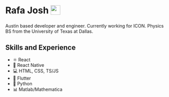 # Rafa Josh <a href="https://linkedin.com/in/rafael-josh-261552153" target="blank"><img align="center" src="https://cdn.jsdelivr.net/npm/simple-icons@3.0.1/icons/linkedin.svg" alt="rafael-josh-261552153" height="30" width="30" style="padding-bottom:8px" /></a>

Austin based developer and engineer. Currently working for ICON. Physics BS from the University of Texas at Dallas.

## Skills and Experience
* ⚛ React
* 📱 React Native
* 💻 HTML, CSS, TS/JS
* 🌌 Flutter
* 🐍 Python
* 📊 Matlab/Mathematica





</p>
